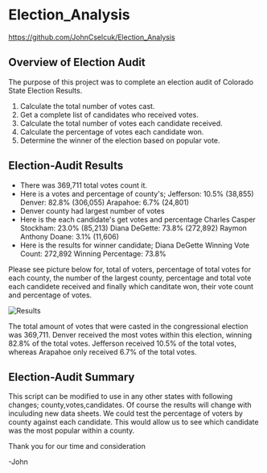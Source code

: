 # Election_Analysis

https://github.com/JohnCselcuk/Election_Analysis

## Overview of Election Audit
The purpose of this project was to complete an election audit of Colorado State Election Results.
1. Calculate the total number of votes cast.
2. Get a complete list of candidates who received votes.
3. Calculate the total number of votes each candidate received.
4. Calculate the percentage of votes each candidate won.
5. Determine the winner of the election based on popular vote.
## Election-Audit Results
- There was 369,711 total votes count it.
- Here is a votes and percentage of county's;
  Jefferson: 10.5% (38,855)
  Denver: 82.8% (306,055)
  Arapahoe: 6.7% (24,801)
- Denver county had largest number of votes
- Here is the each candidate's get votes and percentage 
  Charles Casper Stockham: 23.0% (85,213)
  Diana DeGette: 73.8% (272,892)
  Raymon Anthony Doane: 3.1% (11,606)
- Here is the results for winner candidate;
  Diana DeGette
  Winning Vote Count: 272,892
  Winning Percentage: 73.8%


Please see picture below for, total of voters, percentage of total votes for each county, the number of the largest county, percentage and total vote each candidete received and finally which canditate won, their vote count and percentage of votes.

![Results](https://user-images.githubusercontent.com/85411967/133898369-3815a20a-ecd5-4767-8e14-0829086bce6b.png)

The total amount of votes that were casted in the congressional election was 369,711. Denver received the most votes within this election, winning 82.8% of the total votes. Jefferson received 10.5% of the total votes, whereas Arapahoe only received 6.7% of the total votes.

## Election-Audit Summary
This script can be modified to use in any other states with following changes; county,votes,candidates. Of course the results will change with inculuding new data sheets. We could test the percentage of voters by county against each candidate. This would allow us to see which candidate was the most popular within a county. 

Thank you for our time and consideration

-John

